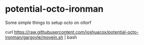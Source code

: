 potential-octo-ironman
======================

Some simple things to setup octo on oltorf

curl https://raw.githubusercontent.com/joshuacox/potential-octo-ironman/gargoyle/movein.sh | bash
